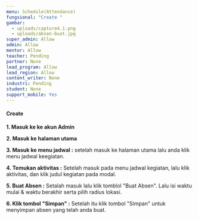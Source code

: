 ```yaml
---
menu: Schedule(Attendance)
fungsional: "Create "
gambar:
  - uploads/capture4.1.png
  - uploads/absen-buat.jpg
super_admin: Allow
admin: Allow
mentor: Allow
teacher: Pending
partner: None
lead_program: Allow
lead_region: Allow
content_writer: None
industri: Pending
student: None
support_mobile: Yes
---
```

#### **Create**

**1﻿. Masuk ke ke akun Admin**

**2﻿. Masuk ke halaman utama**

**3﻿.  Masuk ke menu jadwal :** setelah masuk ke halaman utama lalu anda klik menu jadwal keegiatan.

**4﻿. Temukan aktivitas :** Setelah masuk pada menu jadwal kegiatan, lalu klik  aktivitas, dan klik judul kegiatan pada modal.

**5﻿. Buat Absen :** Setalah masuk lalu klik tomblol "Buat Absen". Lalu isi waktu mulai & waktu berakhir serta pilih radius lokasi.

**6﻿. Klik tombol "Simpan" :** Setelah itu klik tombol  "Simpan" untuk menyimpan absen yang telah anda buat.